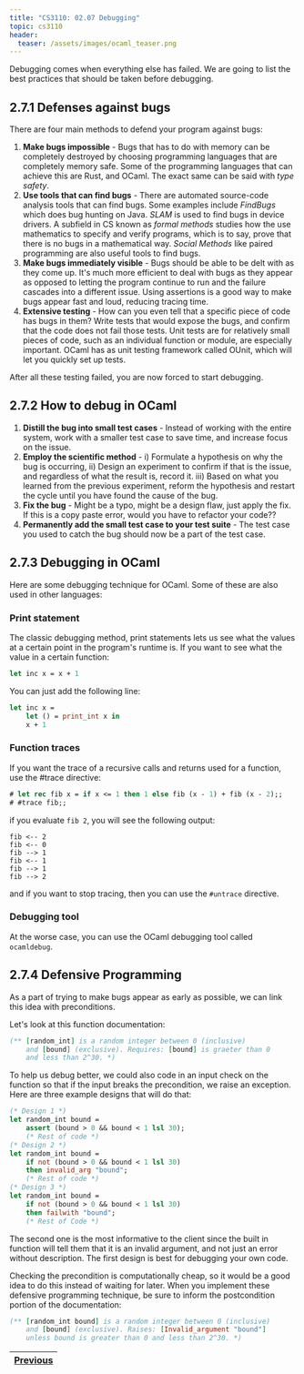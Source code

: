 ```yaml
---
title: "CS3110: 02.07 Debugging"
topic: cs3110
header:
  teaser: /assets/images/ocaml_teaser.png
---
```


Debugging comes when everything else has failed. We are going to list the best practices that should be taken before debugging.

## 2.7.1 Defenses against bugs

There are four main methods to defend your program against bugs:

1. **Make bugs impossible** - Bugs that has to do with memory can be completely destroyed by choosing programming languages that are completely memory safe. Some of the programming languages that can achieve this are Rust, and OCaml. The exact same can be said with *type safety*.
2. **Use tools that can find bugs** - There are automated source-code analysis tools that can find bugs. Some examples include *FindBugs* which does bug hunting on Java. *SLAM* is used to find bugs in device drivers. A subfield in CS known as *formal methods* studies how the use mathematics to specify and verify programs, which is to say, prove that there is no bugs in a mathematical way. *Social Methods* like paired programming are also useful tools to find bugs.
3. **Make bugs immediately visible** - Bugs should be able to be delt with as they come up. It's much more efficient to deal with bugs as they appear as opposed to letting the program continue to run and the failure cascades into a different issue. Using assertions is a good way to make bugs appear fast and loud, reducing tracing time.
4. **Extensive testing** - How can you even tell that a specific piece of code has bugs in them? Write tests that would expose the bugs, and confirm that the code does not fail those tests. Unit tests are for relatively small pieces of code, such as an individual function or module, are especially important. OCaml has as unit testing framework called OUnit, which will let you quickly set up tests.

After all these testing failed, you are now forced to start debugging.

## 2.7.2 How to debug in OCaml

1. **Distill the bug into small test cases** - Instead of working with the entire system, work with a smaller test case to save time, and increase focus on the issue.
2. **Employ the scientific method** - i) Formulate a hypothesis on why the bug is occurring, ii) Design an experiment to confirm if that is the issue, and regardless of what the result is, record it. iii) Based on what you learned from the previous experiment, reform the hypothesis and restart the cycle until you have found the cause of the bug.
3. **Fix the bug** - Might be a typo, might be a design flaw, just apply the fix. If this is a copy paste error, would you have to refactor your code??
4. **Permanently add the small test case to your test suite** - The test case you used to catch the bug should now be a part of the test case.

## 2.7.3 Debugging in OCaml

Here are some debugging technique for OCaml. Some of these are also used in other languages:

### Print statement

The classic debugging method, print statements lets us see what the values at a certain point in the program's runtime is. If you want to see what the value in a certain function:

```OCaml
let inc x = x + 1
```

You can just add the following line:

```OCaml
let inc x =
    let () = print_int x in
    x + 1
```

### Function traces

If you want the trace of a recursive calls and returns used for a function, use the #trace directive:

```OCaml
# let rec fib x = if x <= 1 then 1 else fib (x - 1) + fib (x - 2);;
# #trace fib;;
```

if you evaluate `fib 2`, you will see the following output:

```
fib <-- 2
fib <-- 0
fib --> 1
fib <-- 1
fib --> 1
fib --> 2
```

and if you want to stop tracing, then you can use the `#untrace` directive.

### Debugging tool

At the worse case, you can use the OCaml debugging tool called `ocamldebug`.

## 2.7.4 Defensive Programming

As a part of trying to make bugs appear as early as possible, we can link this idea with preconditions.

Let's look at this function documentation:

```OCaml
(** [random_int] is a random integer between 0 (inclusive)
    and [bound] (exclusive). Requires: [bound] is graeter than 0
    and less than 2^30. *)
```

To help us debug better, we could also code in an input check on the function so that if the input breaks the precondition, we raise an exception. Here are three example designs that will do that:

```OCaml
(* Design 1 *)
let random_int bound =
    assert (bound > 0 && bound < 1 lsl 30);
    (* Rest of code *)
(* Design 2 *)
let random_int bound =
    if not (bound > 0 && bound < 1 lsl 30)
    then invalid_arg "bound";
    (* Rest of code *)
(* Design 3 *)
let random_int bound =
    if not (bound > 0 && bound < 1 lsl 30)
    then failwith "bound";
    (* Rest of Code *)
```

The second one is the most informative to the client since the built in function will tell them that it is an invalid argument, and not just an error without description. The first design is best for debugging your own code.

Checking the precondition is computationally cheap, so it would be a good idea to do this instead of waiting for later. When you implement these defensive programming technique, be sure to inform the postcondition portion of the documentation:

```OCaml
(** [random_int bound] is a random integer between 0 (inclusive)
    and [bound] (exclusive). Raises: [Invalid_argument "bound"]
    unless bound is greater than 0 and less than 2^30. *)
```


| [Previous](ch02_06_printing.md) | 
| ------------------------------- |
